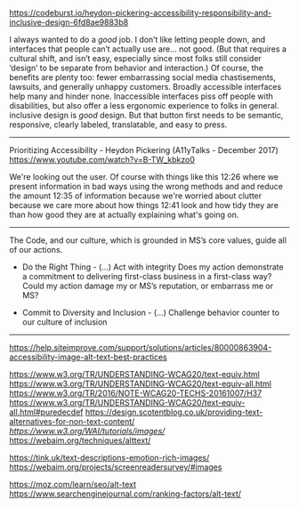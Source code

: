 https://codeburst.io/heydon-pickering-accessibility-responsibility-and-inclusive-design-6fd8ae9883b8

I always wanted to do a _good_ job. I don’t like letting people down, and interfaces that people can’t actually use are… not good.
(But that requires a cultural shift, and isn’t easy, especially since most folks still consider ‘design’ to be separate from behavior and interaction.)
Of course, the benefits are plenty too: fewer embarrassing social media chastisements, lawsuits, and generally unhappy customers. Broadly accessible interfaces help many and hinder none. Inaccessible interfaces piss off people with disabilities, but also offer a less ergonomic experience to folks in general.
inclusive design is _good_ design.
But that button first needs to be semantic, responsive, clearly labeled, translatable, and easy to press.

***

Prioritizing Accessibility - Heydon Pickering (A11yTalks - December 2017)
https://www.youtube.com/watch?v=B-TW_kbkzo0

We're looking out the user. Of course with things like this
12:26
where we present information in bad ways using the wrong methods and and reduce the amount
12:35
of information because we're worried about clutter because we care more about how things
12:41
look and how tidy they are than how good they are at actually explaining what's going on.

***

The Code, and our culture, which is grounded in MS’s core values, guide all of our actions.

- Do the Right Thing - (...) Act with integrity
Does my action demonstrate a commitment to delivering first-class business in a first-class way?
Could my action damage my or MS’s reputation, or embarrass me or MS?

- Commit to Diversity and Inclusion - (...) Challenge behavior counter to our culture of inclusion

***

https://help.siteimprove.com/support/solutions/articles/80000863904-accessibility-image-alt-text-best-practices

https://www.w3.org/TR/UNDERSTANDING-WCAG20/text-equiv.html
https://www.w3.org/TR/UNDERSTANDING-WCAG20/text-equiv-all.html
https://www.w3.org/TR/2016/NOTE-WCAG20-TECHS-20161007/H37
https://www.w3.org/TR/UNDERSTANDING-WCAG20/text-equiv-all.html#puredecdef
https://design.scotentblog.co.uk/providing-text-alternatives-for-non-text-content/
*https://www.w3.org/WAI/tutorials/images/*
https://webaim.org/techniques/alttext/

https://tink.uk/text-descriptions-emotion-rich-images/
https://webaim.org/projects/screenreadersurvey/#images

https://moz.com/learn/seo/alt-text
https://www.searchenginejournal.com/ranking-factors/alt-text/
